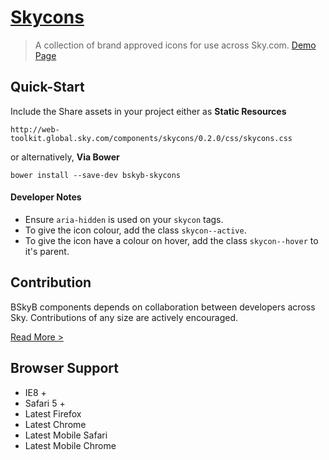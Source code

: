 [Skycons](http://skyglobal.github.io/skycons/) 
========================

> A collection of brand approved icons for use across Sky.com.  [Demo Page](http://skyglobal.github.io/skycons/)

## Quick-Start

Include the Share assets in your project either as **Static Resources** 

```
http://web-toolkit.global.sky.com/components/skycons/0.2.0/css/skycons.css
```

or alternatively, **Via Bower**

```
bower install --save-dev bskyb-skycons
```

#### Developer Notes

  * Ensure `aria-hidden` is used on your `skycon` tags.
  * To give the icon colour, add the class `skycon--active`.
  * To give the icon have a colour on hover, add the class `skycon--hover` to it's parent.


## Contribution

BSkyB components depends on collaboration between developers across Sky. Contributions of any size are actively encouraged.

[Read More >](CONTRIBUTING.md)

## Browser Support

 * IE8 +
 * Safari 5 +
 * Latest Firefox
 * Latest Chrome
 * Latest Mobile Safari
 * Latest Mobile Chrome
